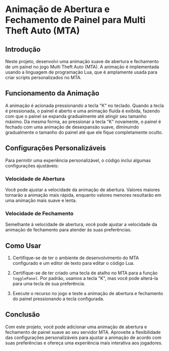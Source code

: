 # Animação de Abertura e Fechamento de Painel para Multi Theft Auto (MTA)

## Introdução

Neste projeto, desenvolvi uma animação suave de abertura e fechamento de um painel no jogo Multi Theft Auto (MTA). A animação é implementada usando a linguagem de programação Lua, que é amplamente usada para criar scripts personalizados no MTA.

## Funcionamento da Animação

A animação é acionada pressionando a tecla "K" no teclado. Quando a tecla é pressionada, o painel é aberto e uma animação fluída é exibida, fazendo com que o painel se expanda gradualmente até atingir seu tamanho máximo. Da mesma forma, ao pressionar a tecla "K" novamente, o painel é fechado com uma animação de desexpansão suave, diminuindo gradualmente o tamanho do painel até que ele fique completamente oculto.

## Configurações Personalizáveis

Para permitir uma experiência personalizável, o código inclui algumas configurações ajustáveis:

### Velocidade de Abertura

Você pode ajustar a velocidade da animação de abertura. Valores maiores tornarão a animação mais rápida, enquanto valores menores resultarão em uma animação mais suave e lenta.

### Velocidade de Fechamento

Semelhante à velocidade de abertura, você pode ajustar a velocidade da animação de fechamento para atender às suas preferências.

## Como Usar

1. Certifique-se de ter o ambiente de desenvolvimento do MTA configurado e um editor de texto para editar o código Lua.

3. Certifique-se de ter criado uma tecla de atalho no MTA para a função `togglePanel`. Por padrão, usamos a tecla "K", mas você pode alterá-la para uma tecla de sua preferência.

4. Execute o recurso no jogo e teste a animação de abertura e fechamento do painel pressionando a tecla configurada.

## Conclusão

Com este projeto, você pode adicionar uma animação de abertura e fechamento de painel suave ao seu servidor MTA. Aproveite a flexibilidade das configurações personalizáveis para ajustar a animação de acordo com suas preferências e ofereça uma experiência mais interativa aos jogadores.

